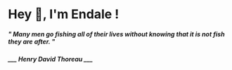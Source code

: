 <h1 title="head"> Hey 👋, I'm Endale !</h1>

**<h5><i>" Many men go fishing all of their lives without knowing that it is not fish they are after. "</i></h5>**

*<b>___ Henry David Thoreau ___</b>*
